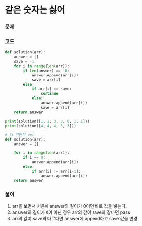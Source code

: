 같은 숫자는 싫어
=================================================================

### 문제


### 코드

``` python
def solution(arr):
    answer = []
    save = -1
    for i in range(len(arr)):
        if len(answer) ==  0:
            answer.append(arr[i])
            save = arr[i]
        else:
            if arr[i] == save:
                continue
            else:
                answer.append(arr[i])
                save = arr[i]
    return answer

print(solution([1, 1, 3, 3, 0, 1, 1]))
print(solution([4, 4, 4, 3, 3]))

# 더 간단한 ver
def solution(arr):
    answer = []

    for i in range(len(arr)):
        if i == 0:
            answer.append(arr[i])
        else:
            if arr[i] != arr[i-1]:
                answer.append(arr[i])
    return answer

```

### 풀이

1. arr을 보면서 처음에 answer의 길이가 0이면 바로 값을 넣는다.
2. answer의 길이가 0이 아닌 경우 arr의 값이 save와 같다면 pass
3. arr의 값이 save와 다르다면 answer에 append하고 save 값을 변경
